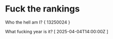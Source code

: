 # Fuck the rankings

Who the hell am I?
{ 13250024 }

What fucking year is it?
[ 2025-04-04T14:00:00Z ]
